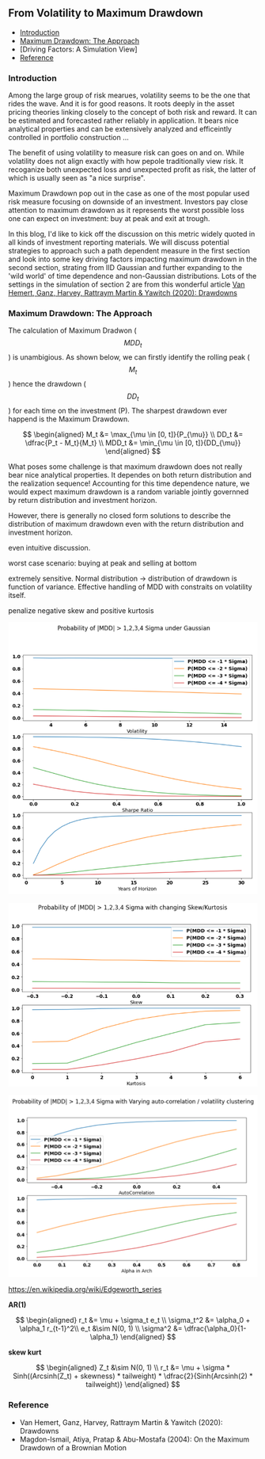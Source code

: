 #

## From Volatility to Maximum Drawdown


- [Introduction](#introduction)
- [Maximum Drawdown: The Approach](#approach)
- [Driving Factors: A Simulation View]
- [Reference](#ref)

### Introduction <a name="introduction"></a>

Among the large group of risk mearues, volatility seems to be the one that rides the wave. And it is for good reasons. It roots deeply in the asset pricing theories linking closely to the concept of both risk and reward. It can be estimated and forecasted rather reliably in application. It bears nice analytical properties and can be extensively analyzed and efficeintly controlled in portfolio construction ...

The benefit of using volatility to measure risk can goes on and on. While volatility does not align exactly with how pepole traditionally view risk. It recoganize both unexpected loss and unexpected profit as risk, the latter of which is usually seen as "a nice surprise". 

Maximum Drawdown pop out in the case as one of the most popular used risk measure focusing on downside of an investment. Investors pay close attention to maximum drawdown as it represents the worst possible loss one can expect on investment: buy at peak and exit at trough.

In this blog, I'd like to kick off the discussion on this metric widely quoted in all kinds of investment reporting materials. We will discuss potential strategies to approach such a path dependent measure in the first section and look into some key driving factors impacting maximum drawdown in the second section, strating from IID Gaussian and further expanding to the 'wild world' of time dependence and non-Gaussian distributions. Lots of the settings in the simulation of section 2 are from this wonderful article [Van Hemert, Ganz, Harvey, Rattraym Martin & Yawitch (2020): Drawdowns](https://papers.ssrn.com/sol3/papers.cfm?abstract_id=3583864)



### Maximum Drawdown: The Approach <a name="approach"></a>

The calculation of Maximum Dradwon ($$MDD_t$$) is unambigious. As shown below, we can firstly identify the rolling peak ($$M_t$$) hence the drawdown ($$DD_t$$) for each time on the investment (P). The sharpest drawdown ever happend is the Maximum Drawdown.

$$
\begin{aligned}
M_t &= \max_{\mu \in [0, t]}{P_{\mu}} \\
DD_t &= \dfrac{P_t - M_t}{M_t} \\
MDD_t &= \min_{\mu \in [0, t]}{DD_{\mu}}
\end{aligned}
$$

What poses some challenge is that maximum drawdown does not really bear nice analytical properties. It dependes on both return distribution and the realization sequence! Accounting for this time dependence nature, we would expect maximum drawdown is a random variable jointly governned by return distribution and investment horizon. 

However, there is generally no closed form  solutions to describe the distribution of maximum drawdown even with the return distribution and investment horizon. 

even intuitive discussion.





worst case scenario: buying at peak and selling at bottom

extremely sensitive. Normal distribution -> distribution of drawdown is function of variance. Effective handling of MDD with constraits on volatility itself. 

penalize negative skew and positive kurtosis




![Gaussian](https://raw.githubusercontent.com/SkyBlueRW/SkyBlueRW.github.io/main/_posts/asset/mdd_gaussian.png)


![Moment](https://raw.githubusercontent.com/SkyBlueRW/SkyBlueRW.github.io/main/_posts/asset/mdd_moment.png)


![Auto](https://raw.githubusercontent.com/SkyBlueRW/SkyBlueRW.github.io/main/_posts/asset/mdd_tsc.png)

https://en.wikipedia.org/wiki/Edgeworth_series

**AR(1)**

$$
\begin{aligned}
r_t &= \mu + \sigma_t e_t \\
\sigma_t^2 &= \alpha_0 + \alpha_1 r_{t-1}^2\\
e_t &\sim N(0, 1) \\
\sigma^2 &= \dfrac{\alpha_0}{1-\alpha_1}
\end{aligned}
$$


**skew kurt**

$$
\begin{aligned}
Z_t &\sim N(0, 1) \\
r_t &= \mu + \sigma * Sinh((Arcsinh(Z_t) + skewness) * tailweight) * \dfrac{2}{Sinh(Arcsinh(2) * tailweight)}
\end{aligned}
$$


### Reference <a name="ref"></a>

- Van Hemert, Ganz, Harvey, Rattraym Martin & Yawitch (2020): Drawdowns
- Magdon-Ismail, Atiya, Pratap & Abu-Mostafa (2004): On the Maximum Drawdown of a Brownian Motion
  
